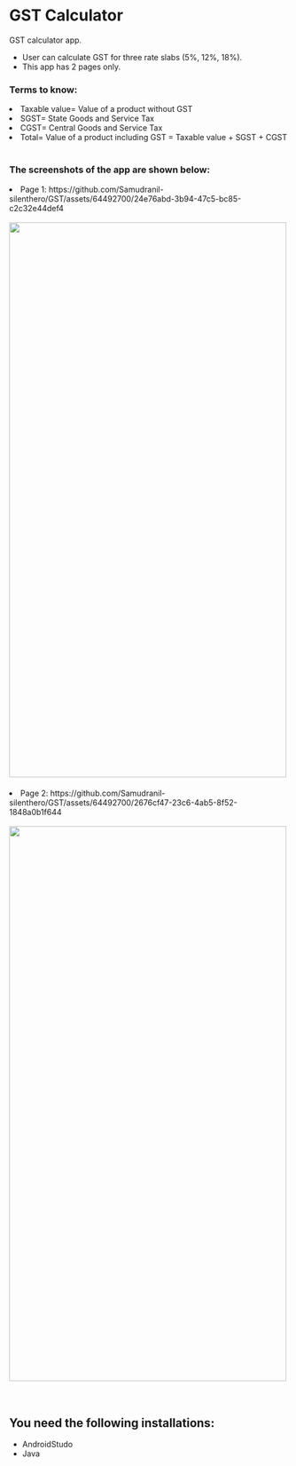 # GST Calculator
GST calculator app.
<ul>
  <li>User can calculate GST for three rate slabs (5%, 12%, 18%).
  <li>This app has 2 pages only.
</ul>
<h3>Terms to know: </h3>
<li> Taxable value= Value of a product without GST
<li> SGST= State Goods and Service Tax
<li> CGST= Central Goods and Service Tax
<li> Total= Value of a product including GST = Taxable value + SGST + CGST
<br><br>
<h3>The screenshots of the app are shown below: </h3>
<li>Page 1: https://github.com/Samudranil-silenthero/GST/assets/64492700/24e76abd-3b94-47c5-bc85-c2c32e44def4
<br><br>
<img src="https://github.com/Samudranil-silenthero/GST/assets/64492700/24e76abd-3b94-47c5-bc85-c2c32e44def4" width="500" height="1000"><br><br>
<li>Page 2: https://github.com/Samudranil-silenthero/GST/assets/64492700/2676cf47-23c6-4ab5-8f52-1848a0b1f644
 <br><br>
<img src="https://github.com/Samudranil-silenthero/GST/assets/64492700/2676cf47-23c6-4ab5-8f52-1848a0b1f644" width="500" height="1000"><br><br><br>

## You need the following installations:
- AndroidStudo
- Java
